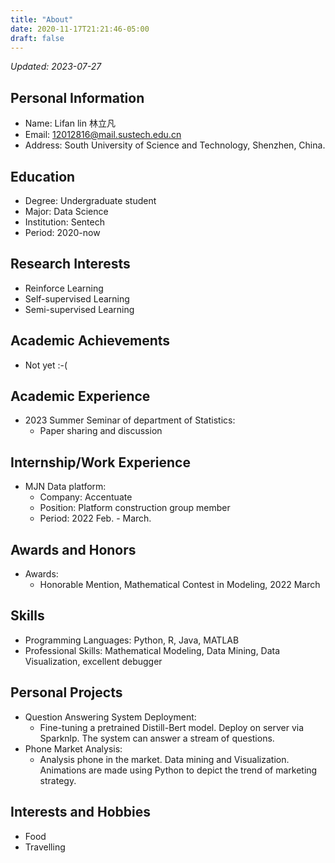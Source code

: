 ```yaml
---
title: "About"
date: 2020-11-17T21:21:46-05:00
draft: false
---
```


*Updated: 2023-07-27*

## Personal Information

- Name: Lifan lin 林立凡
- Email: 12012816@mail.sustech.edu.cn
- Address: South University of Science and Technology, Shenzhen, China.

## Education
- Degree: Undergraduate student
- Major: Data Science
- Institution: Sentech
- Period: 2020-now

## Research Interests
- Reinforce Learning
- Self-supervised Learning
- Semi-supervised Learning

## Academic Achievements
- Not yet :-(

## Academic Experience
- 2023 Summer Seminar of department of Statistics:
  - Paper sharing and discussion

## Internship/Work Experience

- MJN Data platform:
  - Company: Accentuate
  - Position: Platform construction group member
  - Period: 2022 Feb. - March.

## Awards and Honors
- Awards:
  - Honorable Mention, Mathematical Contest in Modeling, 2022 March

## Skills
- Programming Languages: Python, R, Java, MATLAB
- Professional Skills: Mathematical Modeling, Data Mining, Data Visualization, excellent debugger

## Personal Projects
- Question Answering System Deployment:
  - Fine-tuning a pretrained Distill-Bert model. Deploy on server via Sparknlp. The system can answer a stream of questions.
- Phone Market Analysis:
  - Analysis phone in the market. Data mining and Visualization. Animations are made using Python to depict the trend of marketing strategy.

## Interests and Hobbies
- Food
- Travelling
